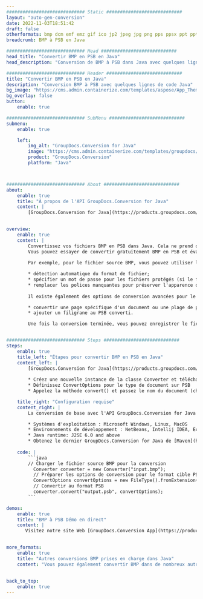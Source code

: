 ```yaml
---
############################# Static ############################
layout: "auto-gen-conversion"
date: 2022-11-03T18:51:42
draft: false
otherformats: bmp dcm emf emz gif ico jp2 jpeg jpg png pps ppsx ppt pptx psb psd svg svgz tga tif tiff webp wmf wmz
breadcrumb: BMP à PSB en Java

############################# Head ############################
head_title: "Convertir BMP en PSB en Java"
head_description: "Conversion de BMP à PSB dans Java avec quelques lignes de code. Convertissez plus de 160 formats de fichiers à l'aide de l'API de conversion de documents GroupDocs pour Java"

############################# Header ############################
title: "Convertir BMP en PSB en Java"
description: "Conversion BMP à PSB avec quelques lignes de code Java"
bg_image: "https://cms.admin.containerize.com/templates/aspose/App_Themes/V3/images/bg/header1.png"
bg_overlay: false
button:
    enable: true

############################# SubMenu ############################
submenu:
    enable: true

    left:
        img_alt: "GroupDocs.Conversion for Java"
        image: "https://cms.admin.containerize.com/templates/groupdocs/images/product-logos/90x90-noborder/groupdocs-conversion-java.png"
        product: "GroupDocs.Conversion"
        platform: "Java"



############################# About ############################
about:
    enable: true
    title: "À propos de l'API GroupDocs.Conversion for Java"
    content: |
        [GroupDocs.Conversion for Java](https://products.groupdocs.com/conversion/java/) est une API de conversion de format de fichier avancée pour la conversion entre les formats d'image et de document populaires tels que Microsoft Office, OpenDocument, PDF, HTML, e-mail, CAO. et bien plus encore avec seulement quelques lignes de code. L'API native détecte automatiquement les formats des documents originaux et propose de nombreuses options de personnalisation des documents convertis. Outre la fonction d'extraction d'informations d'un document, il prend également en charge la mise en cache des résultats de conversion sur le disque local par défaut. Cependant, tout type de stockage de cache peut être pris en charge en implémentant les interfaces appropriées - Amazon S3, Dropbox, Google Drive, Windows Azure, Reddis ou tout autre.
    

overview:
    enable: true
    content: |
        Convertissez vos fichiers BMP en PSB dans Java. Cela ne prend que quelques lignes de code Java sur n'importe quelle plate-forme de votre choix, telle que Windows, Linux, macOS.
        Vous pouvez essayer de convertir gratuitement BMP en PSB et évaluer la qualité des résultats de conversion. En plus des scripts de conversion de fichiers simples, vous pouvez essayer des options plus sophistiquées pour charger le fichier source BMP et stocker la sortie PSB. 
        
        Par exemple, pour le fichier source BMP, vous pouvez utiliser les options de chargement suivantes :

        * détection automatique du format de fichier;
        * spécifier un mot de passe pour les fichiers protégés (si le format de fichier le prend en charge);
        * remplacer les polices manquantes pour préserver l'apparence du document.
        
        Il existe également des options de conversion avancées pour le fichier PSB :

        * convertir une page spécifique d'un document ou une plage de pages;
        * ajouter un filigrane au PSB converti.

        Une fois la conversion terminée, vous pouvez enregistrer le fichier PSB dans votre chemin de fichier local ou dans un stockage tiers tel que FTP, Amazon S3, Google Drive, Dropbox, etc. Veuillez noter - pour convertir BMP à PSB, vous n'avez pas besoin d'installer de logiciel supplémentaire, tel que MS Office, Open Office, Adobe Acrobat Reader, etc.


############################# Steps ############################
steps:
    enable: true
    title_left: "Étapes pour convertir BMP en PSB en Java"
    content_left: |
        [GroupDocs.Conversion for Java](https://products.groupdocs.com/conversion/java/) permet aux développeurs de convertir facilement le fichier BMP en PSB avec quelques lignes de code.
        
        * Créez une nouvelle instance de la classe Converter et téléchargez le fichier BMP avec le chemin complet
        * Définissez ConvertOptions pour le type de document sur PSB
        * Appelez la méthode convert() et passez le nom du document (chemin complet) et le format (PSB) en tant que paramètre

    title_right: "Configuration requise"
    content_right: |
        La conversion de base avec l'API GroupDocs.Conversion for Java peut être effectuée avec seulement quelques lignes de code. Nos API sont prises en charge sur toutes les principales plates-formes et systèmes d'exploitation. Avant d'exécuter le code ci-dessous, assurez-vous que les prérequis suivants sont installés sur votre système.

        * Systèmes d'exploitation : Microsoft Windows, Linux, MacOS
        * Environnements de développement : NetBeans, Intellij IDEA, Eclipse, etc.
        * Java runtime: J2SE 6.0 and above
        * Obtenez le dernier GroupDocs.Conversion for Java de [Maven](https://repository.groupdocs.com/webapp/#/artifacts/browse/tree/General/repo/com/groupdocs/groupdocs-conversion)
         
    code: |
        ```java    
        // Charger le fichier source BMP pour la conversion
          Converter converter = new Converter("input.bmp");
          // Préparer les options de conversion pour le format cible PSB
          ConvertOptions convertOptions = new FileType().fromExtension("psb").getConvertOptions();
          // Convertir au format PSB
          converter.convert("output.psb", convertOptions);
        ```

demos:
    enable: true
    title: "BMP à PSB Démo en direct"
    content: |
       Visitez notre site Web [GroupDocs.Conversion App](https://products.groupdocs.app/conversion/family) et essayez la conversion BMP à PSB maintenant. La démo gratuite présente les avantages suivants
          

more_formats:
    enable: true
    title: "Autres conversions BMP prises en charge dans Java"
    content: "Vous pouvez également convertir BMP dans de nombreux autres formats de fichiers. Veuillez consulter la liste ci-dessous."
       
       
back_to_top:
    enable: true
---
```

